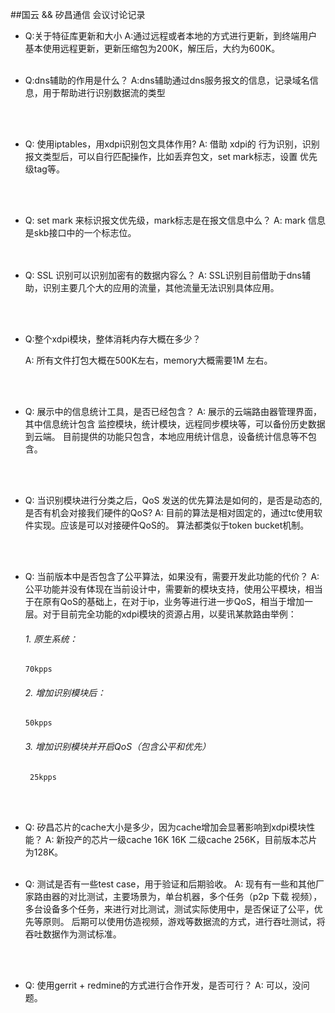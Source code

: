 ##国云 && 矽昌通信 会议讨论记录


 - Q:关于特征库更新和大小
  A:通过远程或者本地的方式进行更新，到终端用户基本使用远程更新，更新压缩包为200K，解压后，大约为600K。
  <br> </br>

- Q:dns辅助的作用是什么？
  A:dns辅助通过dns服务报文的信息，记录域名信息，用于帮助进行识别数据流的类型

  <br> </br>

- Q: 使用iptables，用xdpi识别包文具体作用?
  A: 借助 xdpi的 行为识别，识别报文类型后，可以自行匹配操作，比如丢弃包文，set mark标志，设置 优先级tag等。

  <br> </br>
- Q: set mark 来标识报文优先级，mark标志是在报文信息中么？
  A: mark 信息是skb接口中的一个标志位。  
  <br> </br>

- Q: SSL 识别可以识别加密有的数据内容么？
   A: SSL识别目前借助于dns辅助，识别主要几个大的应用的流量，其他流量无法识别具体应用。

  <br> </br>

- Q:整个xdpi模块，整体消耗内存大概在多少？

  A: 所有文件打包大概在500K左右，memory大概需要1M 左右。

  <br> </br>
- Q: 展示中的信息统计工具，是否已经包含？
 A: 展示的云端路由器管理界面，其中信息统计包含 监控模块，统计模块，远程同步模块等，可以备份历史数据到云端。 目前提供的功能只包含，本地应用统计信息，设备统计信息等不包含。  

  <br> </br>
- Q: 当识别模块进行分类之后，QoS 发送的优先算法是如何的，是否是动态的,是否有机会对接我们硬件的QoS?
   A:  目前的算法是相对固定的，通过tc使用软件实现。应该是可以对接硬件QoS的。 算法都类似于token bucket机制。

  <br> </br>
- Q: 当前版本中是否包含了公平算法，如果没有，需要开发此功能的代价？
   A: 公平功能并没有体现在当前设计中，需要新的模块支持，使用公平模块，相当于在原有QoS的基础上，在对于ip，业务等进行进一步QoS，相当于增加一层。对于目前完全功能的xdpi模块的资源占用，以斐讯某款路由举例：

    ###### 1. 原生系统：
      70kpps
    ###### 2. 增加识别模块后：
      50kpps
    ###### 3. 增加识别模块并开启QoS（包含公平和优先）
       25kpps
  <br> </br>

- Q: 矽昌芯片的cache大小是多少，因为cache增加会显著影响到xdpi模块性能？
   A: 新投产的芯片一级cache 16K 16K 二级cache 256K，目前版本芯片为128K。 
  <br> </br>

- Q: 测试是否有一些test case，用于验证和后期验收。
   A:  现有有一些和其他厂家路由器的对比测试，主要场景为，单台机器，多个任务（p2p 下载 视频），多台设备多个任务，来进行对比测试，测试实际使用中，是否保证了公平，优先等原则。
    后期可以使用仿造视频，游戏等数据流的方式，进行吞吐测试，将吞吐数据作为测试标准。

  <br> </br>

- Q: 使用gerrit + redmine的方式进行合作开发，是否可行？
   A: 可以，没问题。
  <br> </br>
